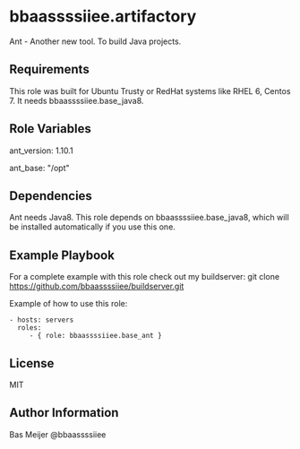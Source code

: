 bbaassssiiee.artifactory
=========

Ant - Another new tool. To build Java projects.

Requirements
------------

This role was built for Ubuntu Trusty or RedHat systems like RHEL 6, Centos 7. It needs bbaassssiiee.base_java8.

Role Variables
--------------

ant\_version: 1.10.1

ant\_base: "/opt"

Dependencies
------------

Ant needs Java8. This role depends on bbaassssiiee.base_java8, which will be installed automatically if you use this one.



Example Playbook
----------------
For a complete example with this role check out my buildserver:
git clone https://github.com/bbaassssiiee/buildserver.git

Example of how to use this role:

    - hosts: servers
      roles:
         - { role: bbaassssiiee.base_ant }

License
-------

MIT

Author Information
------------------
Bas Meijer @bbaassssiiee

